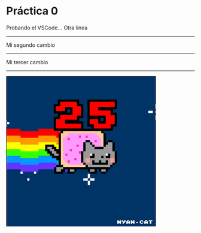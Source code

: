  # Práctica 0

 Probando el VSCode...
 Otra linea

*****************
Mi segundo cambio
*****************
Mi tercer cambio
*****************
![](Ejercicio2-img1.gif)

